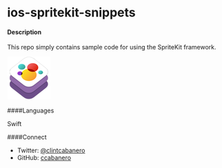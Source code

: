 ios-spritekit-snippets
======================

#### Description

This repo simply contains sample code for using the SpriteKit framework.

![icon](imgs/spritekit-icon.png)

####Languages

Swift


####Connect
* Twitter: [@clintcabanero](http://twitter.com/clintcabanero)
* GitHub: [ccabanero](http:///github.com/ccabanero)